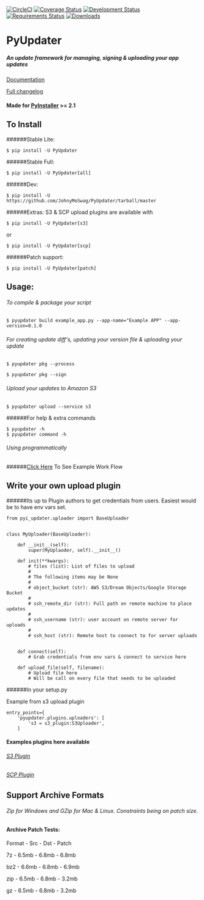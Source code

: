 [![CircleCI](https://img.shields.io/circleci/project/BrightFlair/PHP.Gt.svg)](https://github.com/JohnyMoSwag/PyUpdater)
[![Coverage Status](https://coveralls.io/repos/JohnyMoSwag/PyUpdater/badge.svg?branch=master)](https://coveralls.io/r/JohnyMoSwag/PyUpdater?branch=master)
[![Development Status](https://pypip.in/status/PyUpdater/badge.svg?style=flat)](https://pypi.python.org/pypi/PyUpdater/)
[![Requirements Status](https://requires.io/github/JohnyMoSwag/PyUpdater/requirements.svg?branch=master)](https://requires.io/github/JohnyMoSwag/PyUpdater/requirements/?branch=master)
[![Downloads](https://pypip.in/download/PyUpdater/badge.svg?style=flat)](https://pypi.python.org/pypi/PyUpdater/)

# PyUpdater
##### An update framework for managing, signing & uploading your app updates
[Documentation](http://docs.pyupdater.com)


[Full changelog](https://github.com/JohnyMoSwag/PyUpdater/blob/master/changelog.txt)

#### Made for [PyInstaller](http://www.pyinstaller.org) >= 2.1


## To Install

######Stable Lite:

    $ pip install -U PyUpdater

######Stable Full:

    $ pip install -U PyUpdater[all]

######Dev:

    $ pip install -U https://github.com/JohnyMoSwag/PyUpdater/tarball/master

######Extras: S3 & SCP upload plugins are available with

    $ pip install -U PyUpdater[s3]

or

    $ pip install -U PyUpdater[scp]

######Patch support:

    $ pip install -U PyUpdater[patch]


## Usage:

###### To compile & package your script

    $ pyupdater build example_app.py --app-name="Example APP" --app-version=0.1.0


###### For creating update diff's, updating your version file & uploading your update

    $ pyupdater pkg --process

    $ pyupdater pkg --sign

###### Upload your updates to Amazon S3

    $ pyupdater upload --service s3


######For help & extra commands

    $ pyupdater -h
    $ pyupdater command -h


###### Using programmatically
######[Click Here](https://github.com/JohnyMoSwag/PyUpdater/tree/master/demos "Example Usage") To See Example Work Flow


## Write your own upload plugin
######Its up to Plugin authors to get credentials from users. Easiest would be to have env vars set.

    from pyi_updater.uploader import BaseUploader


    class MyUploader(BaseUploader):

        def __init__(self):
            super(MyUplaoder, self).__init__()

        def init(**kwargs):
            # files (list): List of files to upload
            #
            # The following items may be None
            #
            # object_bucket (str): AWS S3/Dream Objects/Google Storage Bucket
            #
            # ssh_remote_dir (str): Full path on remote machine to place updates
            #
            # ssh_username (str): user account on remote server for uploads
            #
            # ssh_host (str): Remote host to connect to for server uploads


        def connect(self):
            # Grab credentials from env vars & connect to service here

        def upload_file(self, filename):
            # Upload file here
            # Will be call on every file that needs to be uploaded


######In your setup.py

Example from s3 upload plugin

    entry_points={
        'pyupdater.plugins.uploaders': [
            's3 = s3_plugin:S3Uploader',
        ]


#### Examples plugins here available
###### [S3 Plugin](https://github.com/JohnyMoSwag/PyUpdater-S3-Plugin "S3 Plugin")
###### [SCP Plugin](https://github.com/JohnyMoSwag/PyUpdater-SCP-Plugin "SCP Plugin")

## Support Archive Formats
###### Zip for Windows and GZip for Mac & Linux.  Constraints being on patch size.

#### Archive Patch Tests:
Format  -  Src  -  Dst  -  Patch

7z - 6.5mb - 6.8mb -  6.8mb

bz2 - 6.6mb - 6.8mb - 6.9mb

zip - 6.5mb - 6.8mb - 3.2mb

gz - 6.5mb - 6.8mb - 3.2mb
